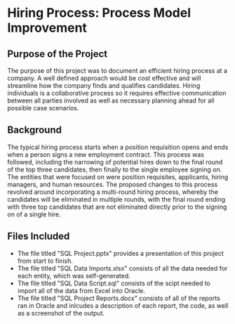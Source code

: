 # Hiring Process: Process Model Improvement

## Purpose of the Project 
The purpose of this project was to document an efficient hiring process at a company. A well defined approach would be cost effective and will streamline how the company finds and qualifies candidates. Hiring individuals is a collaborative process so it requires effective communication between all parties involved as well as necessary planning ahead for all possible case scenarios. 

## Background
The typical hiring process starts when a position requisition opens and ends when a person signs a new employment contract. This process was followed, including the narrowing of potential hires down to the final round of the top three candidates, then finally to the single employee signing on. The entities that were focused on were position requisites, applicants, hiring managers, and human resources. The proposed changes to this process revolved around incorporating a multi-round hiring process, whereby the candidates will be eliminated in multiple rounds, with the final round ending with three top candidates that are not eliminated directly prior to the signing on of a single hire.

## Files Included
* The file titled "SQL Project.pptx" provides a presentation of this project from start to finish.  
* The file titled "SQL Data Imports.xlsx" consists of all the data needed for each entity, which was self-generated.
* The file titled "SQL Data Script.sql" consists of the scipt needed to import all of the data from Excel into Oracle.
* The file titled "SQL Project Reports.docx" consists of all of the reports ran in Oracle and inlcudes a description of each report, the code, as well as a screenshot of the output.
